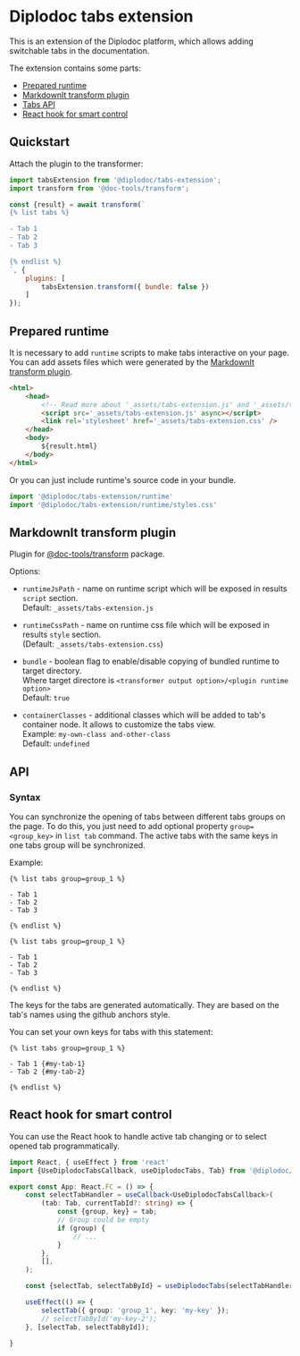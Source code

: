 # Diplodoc tabs extension

This is an extension of the Diplodoc platform, which allows adding switchable tabs in the documentation.

The extension contains some parts:
- [Prepared runtime](#prepared-runtime)
- [MarkdownIt transform plugin](#markdownit-transform-plugin)
- [Tabs API](#api)
- [React hook for smart control](#react-hook-for-smart-control)

## Quickstart

Attach the plugin to the transformer:

```js
import tabsExtension from '@diplodoc/tabs-extension';
import transform from '@doc-tools/transform';

const {result} = await transform(`
{% list tabs %}

- Tab 1
- Tab 2
- Tab 3

{% endlist %}
`, {
    plugins: [
        tabsExtension.transform({ bundle: false })
    ]
});
```

## Prepared runtime

It is necessary to add `runtime` scripts to make tabs interactive on your page.<br/>
You can add assets files which were generated by the [MarkdownIt transform plugin](#markdownit-transform-plugin).
```html
<html>
    <head>
        <!-- Read more about '_assets/tabs-extension.js' and '_assets/tabs-extension.css' in 'Transform plugin' section -->
        <script src='_assets/tabs-extension.js' async></script>
        <link rel='stylesheet' href='_assets/tabs-extension.css' />
    </head>
    <body>
        ${result.html}
    </body>
</html>   
```

Or you can just include runtime's source code in your bundle.
```js
import '@diplodoc/tabs-extension/runtime'
import '@diplodoc/tabs-extension/runtime/styles.css'
```

## MarkdownIt transform plugin

Plugin for [@doc-tools/transform](https://github.com/diplodoc-platform/transform) package.

Options:
- `runtimeJsPath` - name on runtime script which will be exposed in results `script` section.<br>
  Default: `_assets/tabs-extension.js`<br>

- `runtimeCssPath` - name on runtime css file which will be exposed in results `style` section.<br>
  (Default: `_assets/tabs-extension.css`)<br>

- `bundle` - boolean flag to enable/disable copying of bundled runtime to target directory.<br>
  Where target directore is `<transformer output option>/<plugin runtime option>`<br>
  Default: `true`<br>

- `containerClasses` - additional classes which will be added to tab's container node. It allows to customize the tabs view.<br>
  Example: `my-own-class and-other-class`<br>
  Default: `undefined`<br>

## API

### Syntax

You can synchronize the opening of tabs between different tabs groups on the page. To do this, you just need to add optional property `group=<group_key>` in `list tab` command. The active tabs with the same keys in one tabs group will be synchronized.

Example:
```
{% list tabs group=group_1 %}

- Tab 1
- Tab 2
- Tab 3

{% endlist %}

{% list tabs group=group_1 %}

- Tab 1
- Tab 2
- Tab 3

{% endlist %}
```

The keys for the tabs are generated automatically. They are based on the tab's names using the github anchors style.

You can set your own keys for tabs with this statement:
```
{% list tabs group=group_1 %}

- Tab 1 {#my-tab-1}
- Tab 2 {#my-tab-2}

{% endlist %}
```

## React hook for smart control

You can use the React hook to handle active tab changing or to select opened tab programmatically.

```TypeScript
import React, { useEffect } from 'react'
import {UseDiplodocTabsCallback, useDiplodocTabs, Tab} from '@diplodoc/tabs-extension/react';

export const App: React.FC = () => {
    const selectTabHandler = useCallback<UseDiplodocTabsCallback>(
        (tab: Tab, currentTabId?: string) => {
            const {group, key} = tab;
            // Group could be empty
            if (group) {
                // ...
            }
        },
        [],
    );

    const {selectTab, selectTabById} = useDiplodocTabs(selectTabHandler);

    useEffect(() => {
        selectTab({ group: 'group_1', key: 'my-key' });
        // selectTabById('my-key-2');
    }, [selectTab, selectTabById]);
    
}
```
